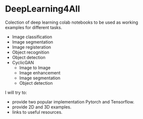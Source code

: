 # DeepLearning4All

Colection of deep learning colab notebooks to be used as working examples for different tasks. 


* Image classification
* Image segmentation
* Image registeration 
* Object recognition
* Object detection
* CyclicGAN
  - Image to Image
  - Image enhancement
  - Image segmentation
  - Object detection 
  

I will try to:

- provide two popular implementation Pytorch and Tensorflow.  
- provide 2D and 3D examples.
- links to useful resources. 



